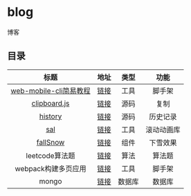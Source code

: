 # blog
博客

## 目录
| 标题 | 地址 | 类型 | 功能 |
|:---:|:---:|:---:|:---:|
| [web-mobile-cli简易教程](https://github.com/sihai00/web-mobile-cli) | [链接](web-mobile-cli简易教程) | 工具 | 脚手架 |
| [clipboard.js](https://github.com/zenorocha/clipboard.js) | [链接](analysis/clipboard/) | 源码 | 复制 |
| [history](https://github.com/ReactTraining/history) | [链接](analysis/history/) | 源码 | 历史记录 |
| [sal](https://github.com/mciastek/sal) | [链接](sal) | 工具 | 滚动动画库 |
| [fallSnow](https://codepen.io/sihai00/pen/EGqpXp) | [链接](fallSnow) | 组件 | 下雪效果 |
| leetcode算法题 | [链接](algorithm) | 算法 | 算法题 |
| webpack构建多页应用 | [链接](webpack) | 工具 | 脚手架 |
| mongo | [链接](mongo) | 数据库 | 数据库 |
